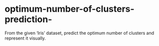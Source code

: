 # optimum-number-of-clusters-prediction-
From the given ‘Iris’ dataset, predict the optimum number of clusters and represent it visually.
